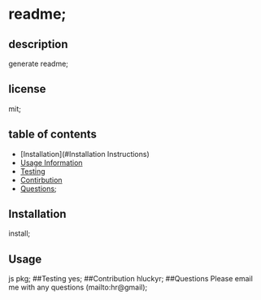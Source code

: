 
# readme;
## description
generate readme;
## license
mit;
## table of contents
* [Installation](#Installation Instructions)
* [Usage Information](#usage)
* [Testing](#testing)
* [Contirbution](#contritbution)
* [Questions](#questions);
## Installation
install;
## Usage
js pkg;
##Testing
yes;
##Contribution
hluckyr;
##Questions
Please email me with any questions (mailto:hr@gmail);

